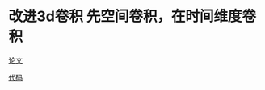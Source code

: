 # 改进3d卷积 先空间卷积，在时间维度卷积
[论文](https://arxiv.org/pdf/1711.11248.pdf)

[代码](https://github.com/facebookresearch/R2Plus1D)
